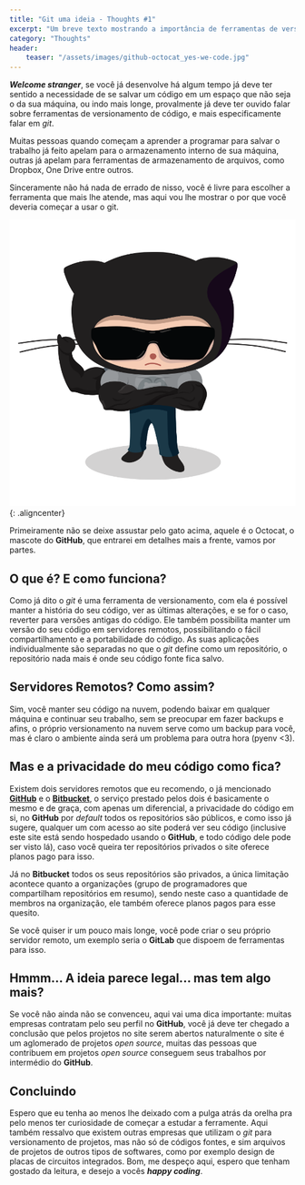```yaml
---
title: "Git uma ideia - Thoughts #1"
excerpt: "Um breve texto mostrando a importância de ferramentas de versionamento de código, em específico o git."
category: "Thoughts"
header:
    teaser: "/assets/images/github-octocat_yes-we-code.jpg"
---
```


**_Welcome stranger_**, se você já desenvolve há algum tempo já deve ter
sentido a necessidade de se salvar um código em um espaço que não seja o
da sua máquina, ou indo mais longe, provalmente já deve ter ouvido falar
sobre ferramentas de versionamento de código, e mais especificamente falar
em _git_.

Muitas pessoas quando começam a aprender a programar para salvar o trabalho
já feito apelam para o armazenamento interno de sua máquina, outras já apelam
para ferramentas de armazenamento de arquivos, como Dropbox, One Drive entre
outros.

Sinceramente não há nada de errado de nisso, você é livre para escolher a
ferramenta que mais lhe atende, mas aqui vou lhe mostrar o por que você
deveria começar a usar o git.

![Octocat Bombado](/assets/images/steroidtocat.png "Octocat Bombado"){: .aligncenter}

Primeiramente não se deixe assustar pelo gato acima, aquele é o Octocat, o
mascote do **GitHub**, que entrarei em detalhes mais a frente, vamos por partes.

O que é? E como funciona?
-------------------------

Como já dito o _git_ é uma ferramenta de versionamento, com ela é possível manter a história
do seu código, ver as últimas alterações, e se for o caso, reverter para versões antigas
do código. Ele também possibilita manter um versão do seu código em servidores remotos, possibilitando
o fácil compartilhamento e a portabilidade do código. As suas aplicações individualmente são separadas
no que o _git_ define como um repositório, o repositório nada mais é onde seu código fonte fica salvo.

Servidores Remotos? Como assim?
-------------------------------

Sim, você manter seu código na nuvem, podendo baixar em qualquer máquina e continuar seu trabalho, sem se
preocupar em fazer backups e afins, o próprio versionamento na nuvem serve como um backup para você,
mas é claro o ambiente ainda será um problema para outra hora (pyenv <3).

Mas e a privacidade do meu código como fica?
--------------------------------------------

Existem dois servidores remotos que eu recomendo, o já mencionado [**GitHub**](https://github.com)
e o [**Bitbucket**](https://bitbucket.com), o serviço prestado pelos dois é basicamente o mesmo e de
graça, com apenas um diferencial, a privacidade do código em si, no **GitHub** por _default_ todos os
repositórios são públicos, e como isso já sugere, qualquer um com acesso ao site poderá ver seu código
(inclusive este site está sendo hospedado usando o **GitHub**, e todo código dele pode ser visto lá),
caso você queira ter repositórios privados o site oferece planos pago para isso.

Já no **Bitbucket** todos os seus repositórios são privados, a única limitação acontece quanto a organizações
(grupo de programadores que compartilham repositórios em resumo), sendo neste caso a quantidade de membros
na organização, ele também oferece planos pagos para esse quesito.

Se você quiser ir um pouco mais longe, você pode criar o seu próprio servidor remoto, um exemplo seria o
**GitLab** que dispoem de ferramentas para isso.

Hmmm... A ideia parece legal... mas tem algo mais?
--------------------------------------------------

Se você não ainda não se convenceu, aqui vai uma dica importante: muitas empresas contratam pelo seu perfil no
**GitHub**, você já deve ter chegado a conclusão que pelos projetos no site serem abertos naturalmente o site é
um aglomerado de projetos _open source_, muitas das pessoas que contribuem em projetos _open source_ conseguem
seus trabalhos por intermédio do **GitHub**.

Concluindo
----------

Espero que eu tenha ao menos lhe deixado com a pulga atrás da orelha pra pelo menos ter curiosidade
de começar a estudar a ferramente. Aqui também ressalvo que existem outras empresas que utilizam o _git_
para versionamento de projetos, mas não só de códigos fontes, e sim arquivos de projetos de outros tipos
de softwares, como por exemplo design de placas de circuitos integrados. Bom, me despeço aqui, espero
que tenham gostado da leitura, e desejo a vocês **_happy coding_**.




